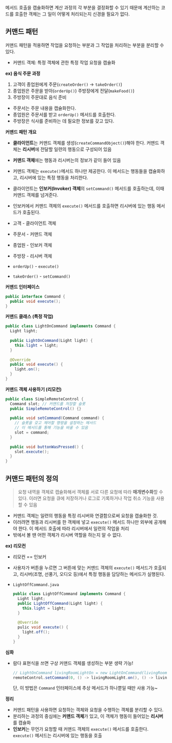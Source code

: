 메서드 호출을 캡슐화하면 계산 과정의 각 부분을 결정화할 수 있기 때문에 계산하는 코드를 호출한 객체는 그 일이 어떻게 처리되는지 신경쓸 필요가 없다.



## 커맨드 패턴

커맨드 패턴을 적용하면 작업을 요청하는 부분과 그 작업을 처리하는 부분을 분리할 수 있다.

- 커맨드 객체: 특정 객체에 관한 특정 작업 요청을 캡슐화



**ex) 음식 주문 과정**

1. 고객이 종업원에게 주문(`createOrder()` -> `takeOrder()`)
2. 종업원은 주문을 받아(`orderUp()`) 주방장에게 전달(`makeFood()`)
3. 주방장이 주문대로 음식 준비

- 주문서는 주문 내용을 캡슐화한다.
- 종업원은 주문서를 받고 `orderUp()` 메서드를 호출한다.
- 주방장은 식사를 준비하는 데 필요한 정보를 갖고 있다.



**커맨드 패턴 개요**

- **클라이언트**는 커맨드 객체를 생성(`createCommandObject()`)해야 한다. 커맨드 객체는 **리시버**에 전달할 일련의 행동으로 구성되어 있음

- **커맨드 객체**에는 행동과 리시버는의 정보가 같이 들어 있음
- 커맨드 객체는  `execute()`메서드 하나만 제공한다. 이 메서드는 행동들을 캡슐화하고, 리시버에 있는 특정 행동을 처리한다.
- 클라이언트는 **인보커(Invoker) 객체**의 `setCommand()` 메서드를 호출하는데, 이때 커맨드 객체를 넘겨준다.
- 인보커에서 커맨드 객체의 `execute()` 메서드를 호출하면 리시버에 있는 행동 메서드가 호출된다.
- 고객 - 클라이언트 객체
- 주문서 - 커맨드 객체
- 종업원 - 인보커 객체
- 주방장 - 리시버 객체
- `orderUp()` - `execute()`
- `takeOrder()` - `setCommand()`



**커맨드 인터페이스**

``` java
public interface Command {
  public void execute();
}
```



**커맨드 클래스 (특정 작업)**

``` java
public class LightOnCommand implements Command {
  Light light;
  
  public LightOnCommand(Light light) {
    this.light = light;
  }
  
  @Override
  public void execute() {
    light.on();
  }
}
```



**커맨드 객체 사용하기 (리모컨)**

``` java
public class SimpleRemoteControl {
  Command slot;	// 커맨드를 저장할 슬롯
  public SimpleRemoteControl() {}
  
  public void setCommand(Command command) {
  	// 슬롯을 갖고 제어할 명령을 설정하는 메서드
    // 이 메서드를 통해 기능을 바꿀 수 있음
    slot = command;
  }
  
  public void buttonWasPressed() {
    slot.execute();
  }
}
```



## 커맨드 패턴의 정의

> 요청 내역을 객체로 캡슐화해서 객체를 서로 다른 요청에 따라 **매개변수화**할 수 있다. 이러면 요청을 큐에 저장하거나 로그로 기록하거나 작업 취소 기능을 사용할 수 있음

- 커맨드 객체는 일련의 행동을 특정 리시버와 연결함으로써 요청을 캡슐화한 것.
- 이러려면 행동과 리시버를 한 객체에 넣고 `execute()` 메서드 하나만 외부에 공개해야 한다. 이 메서드 호출에 따라 리시버에서 일련의 작업을 처리
- 밖에서 볼 땐 어떤 객체가 리시버 역할을 하는지 알 수 없다.



**ex) 리모컨**

- 리모컨 == 인보커

- 사용자가 버튼을 누르면 그 버튼에 맞는 커맨드 객체의 `execute()` 메서드가 호출되고, 리시버(조명, 선풍기, 오디오 등)에서 특정 행동을 담당하는 메서드가 실행된다.

- `LightOffCommand.java`

  ``` java
  public class LightOffCommand implements Command {
    Light light;
    public LightOffCommand(Light light) {
      this.light = light;
    }
    
    @Override
    pulic void execute() {
      light.off();
    }
  }
  ```



**심화**

- 람다 표현식을 쓰면 구상 커맨드 객체를 생성하는 부분 생략 가능!

  ``` java
  // LightOnCommand livingRoomLightOn = new LightOnCommand(livingRoomLight); ->
  remoteControl.setCommand(0, () -> livingRoomLight.on(), () -> livingRoomLight.off());
  ```

  단, 이 방법은 `Command` 인터페이스에 추상 메서드가 하나뿐일 때만 사용 가능~



**정리**

- 커맨드 패턴을 사용하면 요청하는 객체와 요청을 수행하는 객체를 분리할 수 있다.
- 분리하는 과정의 중심에는 **커맨드 객체**가 있고, 이 객체가 행동이 들어있는 **리시버**를 캡슐화
- **인보커**는 무언가 요청할 때 커맨드 객체의 `execute()` 메서드를 호출한다. `execute()` 메서드는 리시버에 있는 행동을 호출

